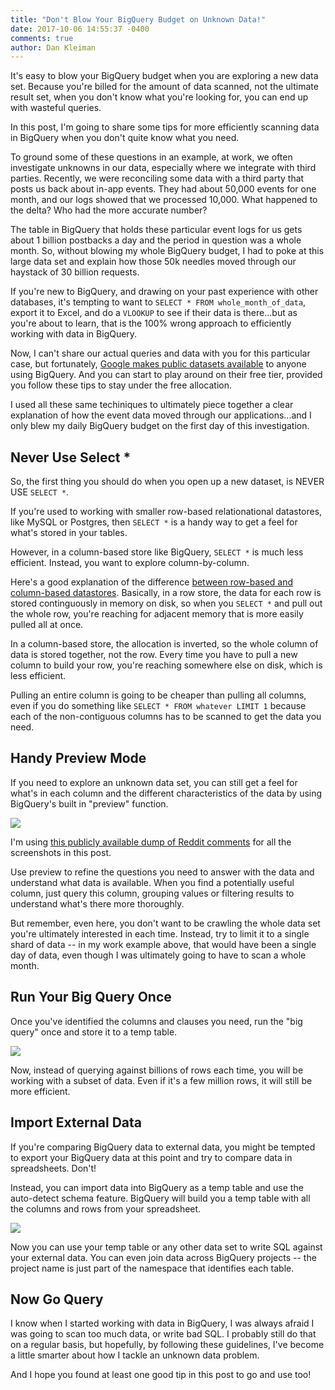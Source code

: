```yaml
---
title: "Don't Blow Your BigQuery Budget on Unknown Data!"
date: 2017-10-06 14:55:37 -0400
comments: true
author: Dan Kleiman
---
```

It's easy to blow your BigQuery budget when you are exploring a new data set. Because you're billed for the amount of data scanned, not the ultimate result set, when you don't know what you're looking  for, you can end up with wasteful queries.

In this post, I'm going to share some tips for more efficiently scanning data in BigQuery when you don't quite know what you need.
<!--more-->

To ground some of these questions in an example, at work, we often investigate unknowns in our data, especially where we integrate with third parties. Recently, we were reconciling some data with a third party that posts us back about in-app events. They had about 50,000 events for one month, and our logs showed that we processed 10,000. What happened to the delta? Who had the more accurate number?

The table in BigQuery that holds these particular event logs for us gets about 1 billion postbacks a day and the period in question was a whole month. So, without blowing my whole BigQuery budget, I had to poke at this large data set and explain how those 50k needles moved through our haystack of 30 billion requests.

If you're new to BigQuery, and drawing on your past experience with other databases, it's tempting to want to `SELECT * FROM whole_month_of_data`, export it to Excel, and do a `VLOOKUP` to see if their data is there...but as you're about to learn, that is the 100% wrong approach to efficiently working with data in BigQuery.

Now, I can't share our actual queries and data with you for this particular case, but fortunately, [Google makes public datasets available](https://cloud.google.com/bigquery/public-data/) to anyone using BigQuery. And you can start to play around on their free tier, provided you follow these tips to stay under the free allocation.

I used all these same techiniques to ultimately piece together a clear explanation of how the event data moved through our applications...and I only blew my daily BigQuery budget on the first day of this investigation.

## Never Use Select *

So, the first thing you should do when you open up a new dataset, is NEVER USE `SELECT *`.

If you're used to working with smaller row-based relationational datastores, like MySQL or Postgres, then `SELECT *` is a handy way to get a feel for what's stored in your tables.

However, in a column-based store like BigQuery, `SELECT *` is much less efficient. Instead, you want to explore column-by-column.

Here's a good explanation of the difference [between row-based and column-based datastores](http://docs.aws.amazon.com/redshift/latest/dg/c_columnar_storage_disk_mem_mgmnt.html). Basically, in a row store, the data for each row is stored continguously in memory on disk, so when you `SELECT *` and pull out the whole row, you're reaching for adjacent memory that is more easily pulled all at once. 

In a column-based store, the allocation is inverted, so the whole column of data is stored together, not the row. Every time you have to pull a new column to build your row, you're reaching somewhere else on disk, which is less efficient.

Pulling an entire column is going to be cheaper than pulling all columns, even if you do something like `SELECT * FROM whatever LIMIT 1` because each of the non-contiguous columns has to be scanned to get the data you need.

## Handy Preview Mode

If you need to explore an unknown data set, you can still get a feel for what's in each column and the different characteristics of the data by using BigQuery's built in "preview" function.

<img src="/images/bigquery_preview_mode.png">

I'm using [this publicly available dump of Reddit comments](https://bigquery.cloud.google.com/table/fh-bigquery:reddit_comments.2015_01?tab=preview) for all the screenshots in this post.

Use preview to refine the questions you need to answer with the data and understand what data is available. When you find a potentially useful column, just query this column, grouping values or filtering results to understand what's there more thoroughly.

But remember, even here, you don't want to be crawling the whole data set you're ultimately interested in each time. Instead, try to limit it to a single shard of data -- in my work example above, that would have been a single day of data, even though I was ultimately going to have to scan a whole month.

## Run Your Big Query Once

Once you've identified the columns and clauses you need, run the "big query" once and store it to a temp table.

<img src="/images/bigquery_temp_table.png">

Now, instead of querying against billions of rows each time, you will be working with a subset of data. Even if it's a few million rows, it will still be more efficient.

## Import External Data

If you're comparing BigQuery data to external data, you might be tempted to export your BigQuery data at this point and try to compare data in spreadsheets. Don't!

Instead, you can import data into BigQuery as a temp table and use the auto-detect schema feature. BigQuery will build you a temp table with all the columns and rows from your spreadsheet.

<img src="/images/bigquery_import_data.png">

Now you can use your temp table or any other data set to write SQL against your external data. You can even join data across BigQuery projects -- the project name is just part of the namespace that identifies each table.

## Now Go Query

I know when I started working with data in BigQuery, I was always afraid I was going to scan too much data, or write bad SQL. I probably still do that on a regular basis, but hopefully, by following these guidelines, I've become a little smarter about how I tackle an unknown data problem.

And I hope you found at least one good tip in this post to go and use too!